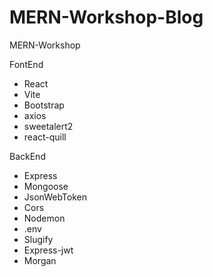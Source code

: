 # MERN-Workshop-Blog
 MERN-Workshop


FontEnd
- React
- Vite
- Bootstrap
- axios
- sweetalert2
- react-quill



BackEnd
- Express
- Mongoose
- JsonWebToken
- Cors
- Nodemon
- .env
- Slugify
- Express-jwt
- Morgan